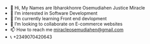 - 👋 Hi, My Names are Ibharokhonre Osemudiahen Justice Miracle
- 👀 I’m interested in Software Development
- 🌱 I’m currently learning Front end devlopment
- 💞️ I’m looking to collaborate on E-commerce websites
- 📫 How to reach me miracleosemudiahen@gmail.com
- 📞 +2349070420643
<!---

--->
